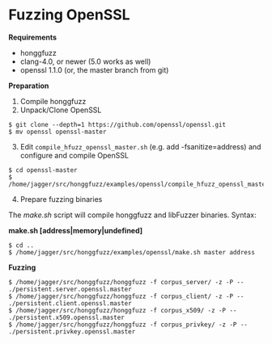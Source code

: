 # Fuzzing OpenSSL #

**Requirements**

  * honggfuzz
  * clang-4.0, or newer (5.0 works as well)
  * openssl 1.1.0 (or, the master branch from git)

**Preparation**

1. Compile honggfuzz
2. Unpack/Clone OpenSSL

```
$ git clone --depth=1 https://github.com/openssl/openssl.git
$ mv openssl openssl-master
```

3. Edit ```compile_hfuzz_openssl_master.sh``` (e.g. add -fsanitize=address) and configure and compile OpenSSL

```
$ cd openssl-master
$ /home/jagger/src/honggfuzz/examples/openssl/compile_hfuzz_openssl_master.sh
```

4. Prepare fuzzing binaries

The _make.sh_ script will compile honggfuzz and libFuzzer binaries. Syntax:

__make.sh <directory-suffix> [address|memory|undefined]__

```
$ cd ..
$ /home/jagger/src/honggfuzz/examples/openssl/make.sh master address
```

**Fuzzing**

```
$ /home/jagger/src/honggfuzz/honggfuzz -f corpus_server/ -z -P -- ./persistent.server.openssl.master
$ /home/jagger/src/honggfuzz/honggfuzz -f corpus_client/ -z -P -- ./persistent.client.openssl.master
$ /home/jagger/src/honggfuzz/honggfuzz -f corpus_x509/ -z -P -- ./persistent.x509.openssl.master
$ /home/jagger/src/honggfuzz/honggfuzz -f corpus_privkey/ -z -P -- ./persistent.privkey.openssl.master
```
